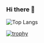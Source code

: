 ### Hi there 👋

![Top Langs](https://github-readme-stats.vercel.app/api/top-langs/?username=sg41&layout=compact&size_weight=0.5&count_weight=0.5)

[![trophy](https://github-profile-trophy.vercel.app/?username=sg41&row=1&column=4)](https://github.com/ryo-ma/github-profile-trophy)

<!--
**sg41/sg41** is a ✨ _special_ ✨ repository because its `README.md` (this file) appears on your GitHub profile.

![Anurag's GitHub stats](https://github-readme-stats.vercel.app/api?username=sg41&show=reviews,discussions_started,discussions_answered,prs_merged,prs_merged_percentage)
![Quotes](https://quotes-github-readme.vercel.app/api?type=horizontal&theme=dark)
[![trophy](https://github-profile-trophy.vercel.app/?username=sg41&theme=onelight)](https://github.com/sg41/github-profile-trophy)
![](https://komarev.com/ghpvc/?username=sg41&color=green)
Here are some ideas to get you started:

- 🔭 I’m currently working on ...
- 🌱 I’m currently learning ...
- 👯 I’m looking to collaborate on ...
- 🤔 I’m looking for help with ...
- 💬 Ask me about ...
- 📫 How to reach me: ...
- 😄 Pronouns: ...
- ⚡ Fun fact: ...
-->

